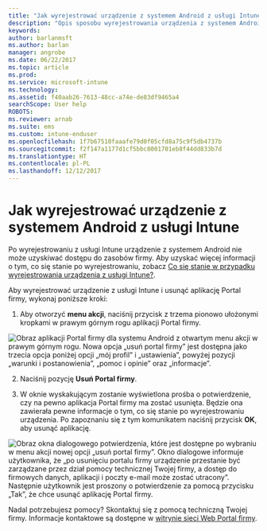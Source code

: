 ```yaml
---
title: "Jak wyrejestrować urządzenie z systemem Android z usługi Intune | Microsoft Docs"
description: "Opis sposobu wyrejestrowania urządzenia z systemem Android z usługi Intune"
keywords: 
author: barlanmsft
ms.author: barlan
manager: angrobe
ms.date: 06/22/2017
ms.topic: article
ms.prod: 
ms.service: microsoft-intune
ms.technology: 
ms.assetid: f40aab26-7613-48cc-a74e-de83df9465a4
searchScope: User help
ROBOTS: 
ms.reviewer: arnab
ms.suite: ems
ms.custom: intune-enduser
ms.openlocfilehash: 1f7b67510faaafe79d0f05cfd8a75c9f5db4737b
ms.sourcegitcommit: f2f147a1177d1cf5bbc8001701eb8f44dd833b7d
ms.translationtype: HT
ms.contentlocale: pl-PL
ms.lasthandoff: 12/12/2017
---
```

# <a name="how-to-unenroll-your-android-device-from-intune"></a>Jak wyrejestrować urządzenie z systemem Android z usługi Intune

Po wyrejestrowaniu z usługi Intune urządzenie z systemem Android nie może uzyskiwać dostępu do zasobów firmy.  Aby uzyskać więcej informacji o tym, co się stanie po wyrejestrowaniu, zobacz [Co się stanie w przypadku wyrejestrowania urządzenia z usługi Intune?](what-happens-if-you-unenroll-your-device-from-intune-android.md).

Aby wyrejestrować urządzenie z usługi Intune i usunąć aplikację Portal firmy, wykonaj poniższe kroki:

1. Aby otworzyć **menu akcji**, naciśnij przycisk z trzema pionowo ułożonymi kropkami w prawym górnym rogu aplikacji Portal firmy. 

  ![Obraz aplikacji Portal firmy dla systemu Android z otwartym menu akcji w prawym górnym rogu. Nowa opcja „usuń portal firmy” jest dostępna jako trzecia opcja poniżej opcji „mój profil” i „ustawienia”, powyżej pozycji „warunki i postanowienia”, „pomoc i opinie” oraz „informacje”.](./media/android_remove_cp_menu_action_after_1705.png)

2. Naciśnij pozycję **Usuń Portal firmy**.

3. W oknie wyskakującym zostanie wyświetlona prośba o potwierdzenie, czy na pewno aplikacja Portal firmy ma zostać usunięta. Będzie ona zawierała pewne informacje o tym, co się stanie po wyrejestrowaniu urządzenia. Po zapoznaniu się z tym komunikatem naciśnij przycisk **OK**, aby usunąć aplikację. 

  ![Obraz okna dialogowego potwierdzenia, które jest dostępne po wybraniu w menu akcji nowej opcji „usuń portal firmy”. Okno dialogowe informuje użytkownika, że „po usunięciu portalu firmy urządzenie przestanie być zarządzane przez dział pomocy technicznej Twojej firmy, a dostęp do firmowych danych, aplikacji i poczty e-mail może zostać utracony”. Następnie użytkownik jest proszony o potwierdzenie za pomocą przycisku „Tak”, że chce usunąć aplikację Portal firmy.](./media/android_remove_cp_menu_confirmation_after_1705.png)

Nadal potrzebujesz pomocy? Skontaktuj się z pomocą techniczną Twojej firmy. Informacje kontaktowe są dostępne w [witrynie sieci Web Portal firmy](https://portal.manage.microsoft.com#HelpDeskDialog).
